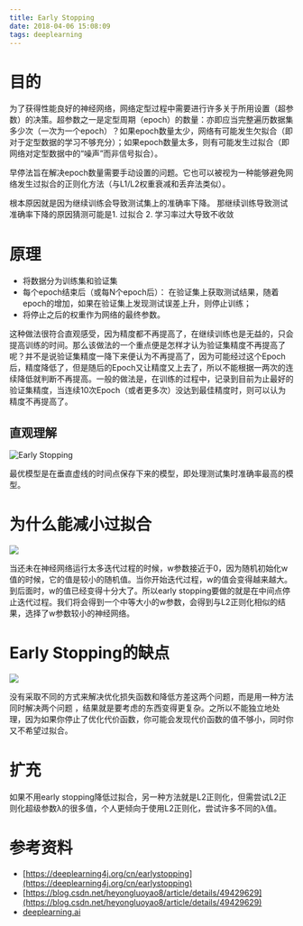 ```yaml
---
title: Early Stopping
date: 2018-04-06 15:08:09
tags: deeplearning
---
```

# 目的
为了获得性能良好的神经网络，网络定型过程中需要进行许多关于所用设置（超参数）的决策。超参数之一是定型周期（epoch）的数量：亦即应当完整遍历数据集多少次（一次为一个epoch）？如果epoch数量太少，网络有可能发生欠拟合（即对于定型数据的学习不够充分）；如果epoch数量太多，则有可能发生过拟合（即网络对定型数据中的“噪声”而非信号拟合）。

早停法旨在解决epoch数量需要手动设置的问题。它也可以被视为一种能够避免网络发生过拟合的正则化方法（与L1/L2权重衰减和丢弃法类似）。

根本原因就是因为继续训练会导致测试集上的准确率下降。
那继续训练导致测试准确率下降的原因猜测可能是1. 过拟合 2. 学习率过大导致不收敛
# 原理
* 将数据分为训练集和验证集
* 每个epoch结束后（或每N个epoch后）： 在验证集上获取测试结果，随着epoch的增加，如果在验证集上发现测试误差上升，则停止训练； 
* 将停止之后的权重作为网络的最终参数。

这种做法很符合直观感受，因为精度都不再提高了，在继续训练也是无益的，只会提高训练的时间。那么该做法的一个重点便是怎样才认为验证集精度不再提高了呢？并不是说验证集精度一降下来便认为不再提高了，因为可能经过这个Epoch后，精度降低了，但是随后的Epoch又让精度又上去了，所以不能根据一两次的连续降低就判断不再提高。一般的做法是，在训练的过程中，记录到目前为止最好的验证集精度，当连续10次Epoch（或者更多次）没达到最佳精度时，则可以认为精度不再提高了。
## 直观理解
![Early Stopping](https://upload-images.jianshu.io/upload_images/10461798-7451d24900546ce7.png?imageMogr2/auto-orient/strip%7CimageView2/2/w/1240)

最优模型是在垂直虚线的时间点保存下来的模型，即处理测试集时准确率最高的模型。
# 为什么能减小过拟合
![](https://upload-images.jianshu.io/upload_images/10461798-22c4f22cc9d2c95c.png?imageMogr2/auto-orient/strip%7CimageView2/2/w/1240)

当还未在神经网络运行太多迭代过程的时候，w参数接近于0，因为随机初始化w值的时候，它的值是较小的随机值。当你开始迭代过程，w的值会变得越来越大。到后面时，w的值已经变得十分大了。所以early stopping要做的就是在中间点停止迭代过程。我们将会得到一个中等大小的w参数，会得到与L2正则化相似的结果，选择了w参数较小的神经网络。
# Early Stopping的缺点
![](https://upload-images.jianshu.io/upload_images/10461798-ce9a75357b5bb137.png?imageMogr2/auto-orient/strip%7CimageView2/2/w/1240)

没有采取不同的方式来解决优化损失函数和降低方差这两个问题，而是用一种方法同时解决两个问题 ，结果就是要考虑的东西变得更复杂。之所以不能独立地处理，因为如果你停止了优化代价函数，你可能会发现代价函数的值不够小，同时你又不希望过拟合。

# 扩充
如果不用early stopping降低过拟合，另一种方法就是L2正则化，但需尝试L2正则化超级参数λ的很多值，个人更倾向于使用L2正则化，尝试许多不同的λ值。

# 参考资料
* [https://deeplearning4j.org/cn/earlystopping](https://deeplearning4j.org/cn/earlystopping)
* [https://blog.csdn.net/heyongluoyao8/article/details/49429629](https://blog.csdn.net/heyongluoyao8/article/details/49429629)
* [deeplearning.ai](https://www.deeplearning.ai/)